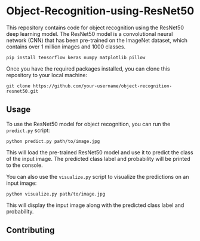 # Object-Recognition-using-ResNet50



This repository contains code for object recognition using the ResNet50 deep learning model. The ResNet50 model is a convolutional neural network (CNN) that has been pre-trained on the ImageNet dataset, which contains over 1 million images and 1000 classes.



```
pip install tensorflow keras numpy matplotlib pillow
```

Once you have the required packages installed, you can clone this repository to your local machine:

```
git clone https://github.com/your-username/object-recognition-resnet50.git
```

## Usage

To use the ResNet50 model for object recognition, you can run the `predict.py` script:

```
python predict.py path/to/image.jpg
```

This will load the pre-trained ResNet50 model and use it to predict the class of the input image. The predicted class label and probability will be printed to the console.

You can also use the `visualize.py` script to visualize the predictions on an input image:

```
python visualize.py path/to/image.jpg
```

This will display the input image along with the predicted class label and probability.

## Contributing
